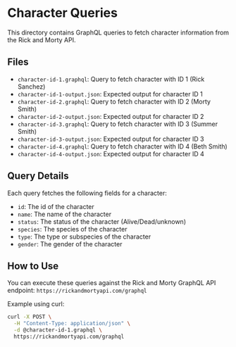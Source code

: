 # Character Queries

This directory contains GraphQL queries to fetch character information from the Rick and Morty API.

## Files

- `character-id-1.graphql`: Query to fetch character with ID 1 (Rick Sanchez)
- `character-id-1-output.json`: Expected output for character ID 1
- `character-id-2.graphql`: Query to fetch character with ID 2 (Morty Smith)
- `character-id-2-output.json`: Expected output for character ID 2
- `character-id-3.graphql`: Query to fetch character with ID 3 (Summer Smith)
- `character-id-3-output.json`: Expected output for character ID 3
- `character-id-4.graphql`: Query to fetch character with ID 4 (Beth Smith)
- `character-id-4-output.json`: Expected output for character ID 4

## Query Details

Each query fetches the following fields for a character:
- `id`: The id of the character
- `name`: The name of the character
- `status`: The status of the character (Alive/Dead/unknown)
- `species`: The species of the character
- `type`: The type or subspecies of the character
- `gender`: The gender of the character

## How to Use

You can execute these queries against the Rick and Morty GraphQL API endpoint:
`https://rickandmortyapi.com/graphql`

Example using curl:
```bash
curl -X POST \
  -H "Content-Type: application/json" \
  -d @character-id-1.graphql \
  https://rickandmortyapi.com/graphql
```
